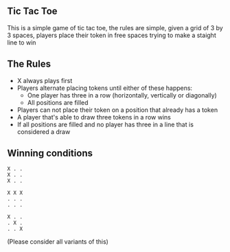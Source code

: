 Tic Tac Toe
---

This is a simple game of tic tac toe, the rules are simple, given a grid of 3 by 3 spaces, players place their token in free spaces trying to make a staight line to win

The Rules
---
- X always plays first
- Players alternate placing tokens until either of these happens:
  - One player has three in a row (horizontally, vertically or diagonally)
  - All positions are filled
- Players can not place their token on a position that already has a token
- A player that's able to draw three tokens in a row wins
- If all positions are filled and no player has three in a line that is considered a draw


Winning conditions
---

```
X . .
X . .
X . .
```

```
X X X
. . .
. . .
```

```
X . .
. X .
. . X
```

(Please consider all variants of this)

